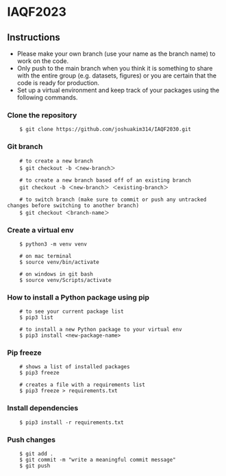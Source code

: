 # IAQF2023

## Instructions
- Please make your own branch (use your name as the branch name) to work on the code.
- Only push to the main branch when you think it is something to share with the entire group (e.g. datasets, figures) or you are certain that the code is ready for production.
- Set up a virtual environment and keep track of your packages using the following commands.

### Clone the repository
````
    $ git clone https://github.com/joshuakim314/IAQF2030.git
````

### Git branch
````
    # to create a new branch
    $ git checkout -b ＜new-branch＞
    
    # to create a new branch based off of an existing branch
    git checkout -b ＜new-branch＞ ＜existing-branch＞
    
    # to switch branch (make sure to commit or push any untracked changes before switching to another branch)
    $ git checkout ＜branch-name＞
````

### Create a virtual env
````
    $ python3 -m venv venv
    
    # on mac terminal
    $ source venv/bin/activate

    # on windows in git bash
    $ source venv/Scripts/activate
````

### How to install a Python package using pip
````
    # to see your current package list
    $ pip3 list

    # to install a new Python package to your virtual env
    $ pip3 install <new-package-name>
````

### Pip freeze
````
    # shows a list of installed packages
    $ pip3 freeze
    
    # creates a file with a requirements list
    $ pip3 freeze > requirements.txt 
````

### Install dependencies
````
    $ pip3 install -r requirements.txt
````

### Push changes
````
    $ git add .
    $ git commit -m "write a meaningful commit message"
    $ git push
````

